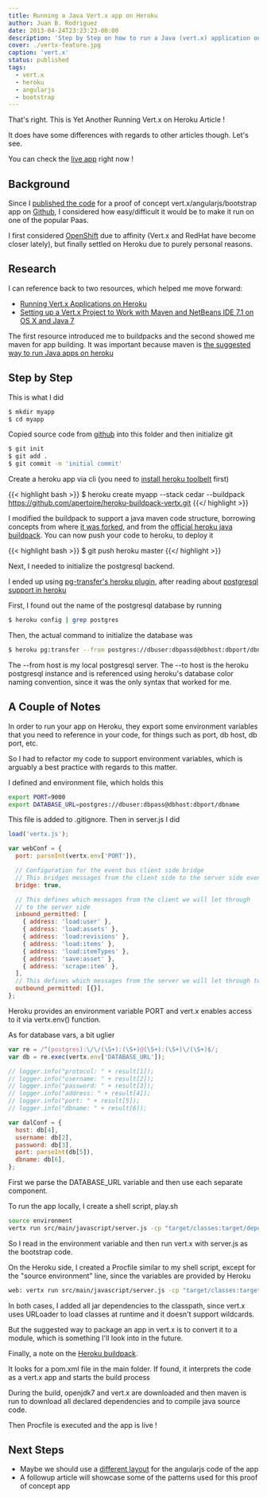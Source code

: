 ```yaml
---
title: Running a Java Vert.x app on Heroku
author: Juan B. Rodriguez
date: 2013-04-24T23:23:23-00:00
description: 'Step by Step on how to run a Java (vert.x) application on one of the popular Paas, in this case, Heroku.'
cover: ./vertx-feature.jpg
caption: 'vert.x'
status: published
tags:
  - vert.x
  - heroku
  - angularjs
  - bootstrap
---
```


That's right. This is Yet Another Running Vert.x on Heroku Article !

It does have some differences with regards to other articles though. Let's see.

You can check the [live app](https://vaultee.herokuapp.com) right now !

## Background

Since I [published the code](/vaultee/) for a proof of concept vert.x/angularjs/bootstrap app on [Github](https://github.com/apertoire/vaultee/), I considered how easy/difficult it would be to make it run on one of the popular Paas.

I first considered [OpenShift](https://openshift.redhat.com/) due to affinity (Vert.x and RedHat have become closer lately), but finally settled on Heroku due to purely personal reasons.

## Research

I can reference back to two resources, which helped me move forward:

- [Running Vert.x Applications on Heroku](https://fbflex.wordpress.com/2012/05/02/running-vert-x-applications-on-heroku/)
- [Setting up a Vert.x Project to Work with Maven and NetBeans IDE 7.1 on OS X and Java 7](https://java.dzone.com/articles/setting-vertx-project-work)

The first resource introduced me to buildpacks and the second showed me maven for app building. It was important because maven is [the suggested way to run Java apps on heroku](https://devcenter.heroku.com/articles/java)

## Step by Step

This is what I did

```bash
$ mkdir myapp
$ cd myapp
```

Copied source code from [github](https://github.com/apertoire/vaultee) into this folder and then initialize git

```bash
$ git init
$ git add .
$ git commit -m 'initial commit'
```

Create a heroku app via cli (you need to [install heroku toolbelt](https://toolbelt.heroku.com/) first)

{{< highlight bash >}}
$ heroku create myapp --stack cedar --buildpack https://github.com/apertoire/heroku-buildpack-vertx.git
{{</ highlight >}}

I modified the buildpack to support a java maven code structure, borrowing concepts from where [it was forked](https://github.com/enr/heroku-buildpack-vertx), and from the [official heroku java buildpack](https://github.com/heroku/heroku-buildpack-java).
You can now push your code to heroku, to deploy it

{{< highlight bash >}}
$ git push heroku master
{{</ highlight >}}

Next, I needed to initialize the postgresql backend.

I ended up using [pg-transfer's heroku plugin](https://github.com/ddollar/heroku-pg-transfer), after reading about [postgresql support in heroku](https://devcenter.heroku.com/articles/heroku-postgresql)

First, I found out the name of the postgresql database by running

```bash
$ heroku config | grep postgres
```

Then, the actual command to initialize the database was

```bash
$ heroku pg:transfer --from postgres://dbuser:dbpassd@dbhost:dbport/dbname --to white --confirm myapp
```

The --from host is my local postgresql server.
The --to host is the heroku postgresql instance and is referenced using heroku's database color naming convention, since it was the only syntax that worked for me.

## A Couple of Notes

In order to run your app on Heroku, they export some environment variables that you need to reference in your code, for things such as port, db host, db port, etc.

So I had to refactor my code to support environment variables, which is arguably a best practice with regards to this matter.

I defined and environment file, which holds this

```bash
export PORT=9000
export DATABASE_URL=postgres://dbuser:dbpass@dbhost:dbport/dbname
```

This file is added to .gitignore. Then in server.js I did

```javascript
load('vertx.js');

var webConf = {
  port: parseInt(vertx.env['PORT']),

  // Configuration for the event bus client side bridge
  // This bridges messages from the client side to the server side event bus
  bridge: true,

  // This defines which messages from the client we will let through
  // to the server side
  inbound_permitted: [
    { address: 'load:user' },
    { address: 'load:assets' },
    { address: 'load:revisions' },
    { address: 'load:items' },
    { address: 'load:itemTypes' },
    { address: 'save:asset' },
    { address: 'scrape:item' },
  ],
  // This defines which messages from the server we will let through to the client
  outbound_permitted: [{}],
};
```

Heroku provides an environment variable PORT and vert.x enables access to it via vertx.env() function.

As for database vars, a bit uglier

```javascript
var re = /^(postgres):\/\/(\S+):(\S+)@(\S+):(\S+)\/(\S+)$/;
var db = re.exec(vertx.env['DATABASE_URL']);

// logger.info("protocol: " + result[1]);
// logger.info("username: " + result[2]);
// logger.info("password: " + result[3]);
// logger.info("address: " + result[4]);
// logger.info("port: " + result[5]);
// logger.info("dbname: " + result[6]);

var dalConf = {
  host: db[4],
  username: db[2],
  password: db[3],
  port: parseInt(db[5]),
  dbname: db[6],
};
```

First we parse the DATABASE_URL variable and then use each separate component.

To run the app locally, I create a shell script, play.sh

```bash
source environment
vertx run src/main/javascript/server.js -cp "target/classes:target/dependency/postgresql-9.2-1002.jdbc4.jar:target/dependency/jbcrypt-0.3m.jar:target/dependency/joda-time-2.2.jar:target/dependency/jackson-databind-2.1.4.jar:target/dependency/jackson-core-2.1.4.jar:target/dependency/jackson-annotations-2.1.4.jar:target/dependency/jsoup-1.7.2.jar"
```

So I read in the environment variable and then run vert.x with server.js as the bootstrap code.

On the Heroku side, I created a Procfile similar to my shell script, except for the "source environment" line, since the variables are provided by Heroku

```bash
web: vertx run src/main/javascript/server.js -cp "target/classes:target/dependency/postgresql-9.2-1002.jdbc4.jar:target/dependency/jbcrypt-0.3m.jar:target/dependency/joda-time-2.2.jar:target/dependency/jackson-databind-2.1.4.jar:target/dependency/jackson-core-2.1.4.jar:target/dependency/jackson-annotations-2.1.4.jar:target/dependency/jsoup-1.7.2.jar"
```

In both cases, I added all jar dependencies to the classpath, since vert.x uses URLoader to load classes at runtime and it doesn't support wildcards.

But the suggested way to package an app in vert.x is to convert it to a module, which is something I'll look into in the future.

Finally, a note on the [Heroku buildpack](https://github.com/apertoire/heroku-buildpack-vertx).

It looks for a pom.xml file in the main folder. If found, it interprets the code as a vert.x app and starts the build process

During the build, openjdk7 and vert.x are downloaded and then maven is run to download all declared dependencies and to compile java source code.

Then Procfile is executed and the app is live !

## Next Steps

- Maybe we should use a [different layout](https://cliffmeyers.com/blog/2013/4/21/code-organization-angularjs-javascript) for the angularjs code of the app
- A followup article will showcase some of the patterns used for this proof of concept app
